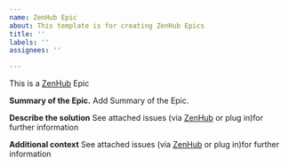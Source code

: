 ```yaml
---
name: ZenHub Epic
about: This template is for creating ZenHub Epics
title: ''
labels: ''
assignees: ''

---
```


This is a [ZenHub](https://www.zenhub.com/) Epic

**Summary of the Epic.**
Add Summary of the Epic.

**Describe the solution**
See attached issues (via [ZenHub](https://www.zenhub.com/) or plug in)for further information


**Additional context**
See attached issues (via [ZenHub](https://www.zenhub.com/) or plug in)for further information
